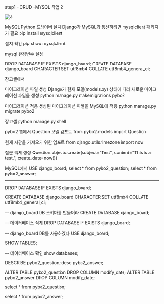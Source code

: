 

step1  - CRUD  -MYSQL 작업 2


![4](https://github.com/user-attachments/assets/56a49a12-b0d0-4404-ae2f-adb0d2d04f0e)




MySQL Python 드라이버 설치
Django가 MySQL과 통신하려면 mysqlclient 패키지가 필요
pip install mysqlclient



설치 확인
pip show mysqlclient





mysql 환경변수 설정 

DROP DATABASE IF EXISTS django_board;
CREATE DATABASE django_board CHARACTER SET utf8mb4 COLLATE utf8mb4_general_ci;


장고셸에서

마이그레이션 파일 생성 Django가 현재 모델(models.py) 상태에 따라 새로운 마이그레이션 파일을 생성
python manage.py makemigrations pybo2



마이그레이션 적용 생성된 마이그레이션 파일을 
MySQL에 적용
python manage.py migrate pybo2






장고셸
python manage.py shell

pybo2 앱에서 Question 모델 임포트
from pybo2.models import Question

현재 시간을 가져오기 위한 임포트
from django.utils.timezone import now

질문 객체 생성
Question.objects.create(subject="Test", content="This is a test.", create_date=now())



MySQL에서
USE django_board;
select * from pybo2_question;
select * from pybo2_answer;



-----------------------------------


DROP DATABASE IF EXISTS django_board;

CREATE DATABASE django_board CHARACTER SET utf8mb4 COLLATE utf8mb4_general_ci;


-- django_board DB 스키마를 만들어라
CREATE DATABASE django_board;

-- 데이터베이스 삭제
DROP DATABASE IF EXISTS django_board;


-- django_board DB를 사용하겠다
USE django_board;

SHOW TABLES;

-- 데이터베이스 확인
show databases;



DESCRIBE pybo2_question;
desc pybo2_answer;

ALTER TABLE pybo2_question DROP COLUMN modify_date;
ALTER TABLE pybo2_answer DROP COLUMN modify_date;


select * from pybo2_question;

select * from pybo2_answer;


